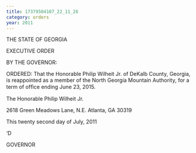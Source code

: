 ```yaml
---
title: 17379504107_22_11_26
category: orders
year: 2011
---
```

 

THE STATE OF GEORGIA

EXECUTIVE ORDER

BY THE GOVERNOR:

ORDERED: That the Honorable Philip Wilheit Jr. of DeKalb County, Georgia,
is reappointed as a member of the North Georgia Mountain
Authority, for a term of ofﬁce ending June 23, 2015.

The Honorable Philip Wilheit Jr.

2618 Green Meadows Lane, N.E.
Atlanta, GA 30319

This twenty second day of July, 2011

‘D

GOVERNOR

